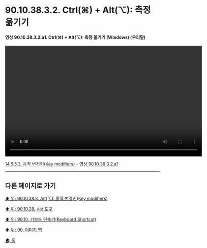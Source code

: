 # 90.10.38.3.2. Ctrl(⌘) + Alt(⌥): 측정 옮기기

<a id="90-10-38-03-02-a1"></a>

#### 영상 90.10.38.3.2.a1. Ctrl(⌘) + Alt(⌥): 측정 옮기기 (Windows) (우리말)
<video controls="controls" width="640" height="360" src="https://github.com/wonder13662/gimp/assets/15767104/4e0b7437-e4b7-4f35-a0a0-e8806a3fcb37"></video>

[14.5.5.3. 동작 변경키(Key modifiers) - 영상 90.10.38.3.2.a1](./14-05-05-03-key_modifiers.md#90-10-38-03-02-a1)

***

## 다른 페이지로 가기

[⬆️ 위: 90.10.38.3. Alt(⌥): 동작 변경키(Key modifiers)](./90-10-38-03-00-key_modifier-alt.md)

[⬆️ 위: 90.10.38. `측정` 도구](./90-10-38-00-measure.md)

[⬆️ 위: 90.10. 키보드 단축키(Keyboard Shortcut)](./90-10-00-keyboard_shortcut.md)

[⬆️ 위: 90. 이미지 맵](./90-00-image-map.md)

[🏠 홈](./00-home.md)